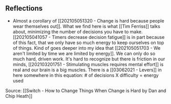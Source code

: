 ## Reflections
- Almost a corollary of [[202105051320 - Change is hard because people wear themselves out]]. What we find here is what [[Tim Ferriss]] talks about, minimizing the number of decisions you have to make. [[202105041057 - Timers decrease decision fatigue]] is in part because of this fact, that we only have so much energy to keep ourselves on top of things. Kind of goes deeper into my idea that [[202105051703 - We aren't limited by time we are limited by energy]]. We can only do so much hard, driven work. It's hard to recognize but there is friction in our minds, [[202103201751 - Stimulating muscles requires mental effort]] is real and our brain is a big muscles. 
There is a [[03062021 - Levers]] in here somewhere in this equation: 
\# of decisions X difficulty = energy used

Source: [[Switch - How to Change Things When Change is Hard by Dan and Chip Heath]]